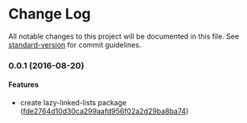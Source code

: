 # Change Log

All notable changes to this project will be documented in this file. See [standard-version](https://github.com/conventional-changelog/standard-version) for commit guidelines.

<a name="0.0.2"></a>
### 0.0.1 (2016-08-20)

#### Features

* create lazy-linked-lists package ([fde2764d10d30ca299aafd956f02a2d29ba8ba74](https://github.com/sjsyrek/lazy-linked-lists/commit/fde2764d10d30ca299aafd956f02a2d29ba8ba74))
